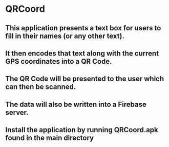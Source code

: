  QRCoord
 ======================
 This application presents a text box for users to fill in their names (or any other text).
 -----------------------------------
 It then encodes that text along with the current GPS coordinates into a QR Code.
------------------------------------
 The QR Code will be presented to the user which can then be scanned.
 -----------------------------------
 The data will also be written into a Firebase server.
------------------------------------
 Install the application by running QRCoord.apk found in the main directory
 -----------------------------------
